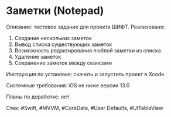 # Заметки (Notepad)

Описание: тестовое задание для проекта ШИФТ. Реализовано:
1. Создание нескольких заметок
2. Вывод списка существующих заметок
3. Возможность редактирования люблой заметки из списка
4. Удаление заметок
5. Сохранение заметок между сеансами
   
Инструкция по установке: скачать и запустить проект в Xcode

Системные требования: iOS не ниже версии 13.0

Планы по доработке: нет

Стек: #Swift, #MVVM, #CoreData, #User Defaults, #UITableView
